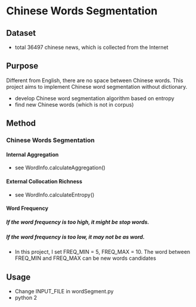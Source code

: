# Chinese Words Segmentation 
## Dataset
* total 36497 chinese news, which is collected from the Internet
## Purpose
Different from English, there are no space between Chinese words. This project aims to implement Chinese word segmentation without dictionary.
* develop Chinese word segmentation algorithm based on entropy
* find new Chinese words (which is not in corpus)
## Method
### Chinese Words Segmentation
#### Internal Aggregation
* see WordInfo.calculateAggregation()
#### External Collocation Richness
* see WordInfo.calculateEntropy()
#### Word Frequency
##### If the word frequency is too high, it might be stop words.
##### If the word frequency is too low, it may not be as word. 
* In this project, I set FREQ_MIN = 5, FREQ_MAX = 10. The word between FREQ_MIN and FREQ_MAX can be new words candidates
## Usage
* Change INPUT_FILE in wordSegment.py
* python 2
